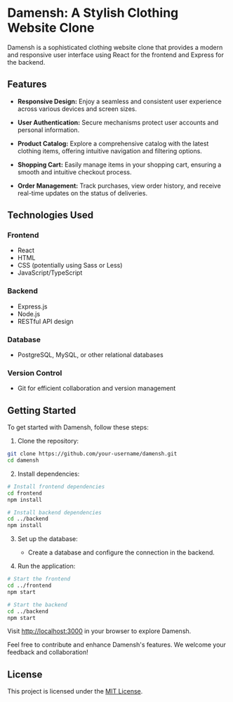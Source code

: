# Damensh: A Stylish Clothing Website Clone

Damensh is a sophisticated clothing website clone that provides a modern and responsive user interface using React for the frontend and Express for the backend.

## Features

- **Responsive Design:** Enjoy a seamless and consistent user experience across various devices and screen sizes.

- **User Authentication:** Secure mechanisms protect user accounts and personal information.

- **Product Catalog:** Explore a comprehensive catalog with the latest clothing items, offering intuitive navigation and filtering options.

- **Shopping Cart:** Easily manage items in your shopping cart, ensuring a smooth and intuitive checkout process.

- **Order Management:** Track purchases, view order history, and receive real-time updates on the status of deliveries.

## Technologies Used

### Frontend

- React
- HTML
- CSS (potentially using Sass or Less)
- JavaScript/TypeScript

### Backend

- Express.js
- Node.js
- RESTful API design

### Database

- PostgreSQL, MySQL, or other relational databases

### Version Control

- Git for efficient collaboration and version management

## Getting Started

To get started with Damensh, follow these steps:

1. Clone the repository:

```bash
git clone https://github.com/your-username/damensh.git
cd damensh
```

2. Install dependencies:

```bash
# Install frontend dependencies
cd frontend
npm install

# Install backend dependencies
cd ../backend
npm install
```

3. Set up the database:

   - Create a database and configure the connection in the backend.

4. Run the application:

```bash
# Start the frontend
cd ../frontend
npm start

# Start the backend
cd ../backend
npm start
```

Visit [http://localhost:3000](http://localhost:3000) in your browser to explore Damensh.

Feel free to contribute and enhance Damensh's features. We welcome your feedback and collaboration!

## License

This project is licensed under the [MIT License](LICENSE).
